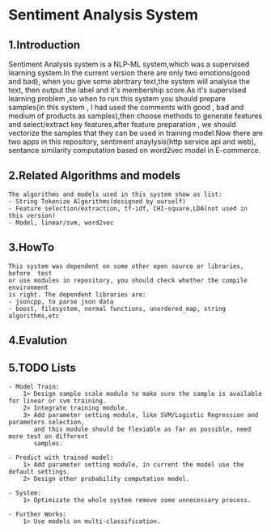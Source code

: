 # Sentiment Analysis System

## 1.Introduction
Sentiment Analysis system is a NLP-ML system,which was a supervised learning system.In the current version there are only two emotions(good and bad), 
when you give some abritrary text,the system will analyise the text, then output the label and it's membership score.As it's supervised learning problem
,so when to run this system you should prepare samples(in this system , I had used the comments with good , bad and medium of products as samples),then
choose methods to generate features and select/extract key features,after feature preparation , we should vectorize the samples that they can be used in
training model.Now there are two apps in this repository, sentiment anaylysis(http service api and web), sentance similarity computation based on word2vec
model in E-commerce.


## 2.Related Algorithms and models
    The algorithms and models used in this system show as list:
    - String Tokenize Algorithms(designed by ourself)
    - Feature selection/extraction, tf-idf, CHI-square,LDA(not used in this version)
    - Model, linear/svm, word2vec

## 3.HowTo
    This system was dependent on some other open source or libraries, before  test 
    or use modules in repository, you should check whether the compile environment 
    is right. The dependent libraries are:
    - jsoncpp, to parse json data
    - boost, filesystem, normal functions, unordered_map, string algorithms,etc
## 4.Evalution
## 5.TODO Lists
    - Model Train:
        1> Design sample scale module to make sure the sample is available for linear or svm training.
        2> Integrate training module.
        3> Add parameter setting module, like SVM/Logistic Regression and parameters selection,
           and this module should be flexiable as far as possible, need more test on different
           samples.

    - Predict with trained model:
        1> Add parameter setting module, in current the model use the default settings.
        2> Design other probability computation model.

    - System:
        1> Optimizate the whole system remove some unnecessary process.

    - Further Works:
        1> Use models on multi-classification.
